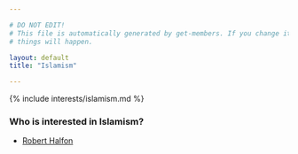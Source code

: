 ```yaml
---

# DO NOT EDIT!
# This file is automatically generated by get-members. If you change it, bad
# things will happen.

layout: default
title: "Islamism"

---
```


{% include interests/islamism.md %}

### Who is interested in Islamism?


* [Robert Halfon](/members/robert-halfon.html)
